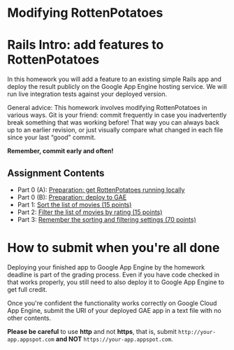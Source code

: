 Modifying RottenPotatoes
========================

# Rails Intro: add features to RottenPotatoes

In this homework you will add a feature to an existing simple Rails app
and deploy the result publicly on the Google App Engine hosting service. We
will run live integration tests against your deployed version. 

General advice:  This homework involves modifying RottenPotatoes in
various ways. Git is your friend: commit frequently in case you
inadvertently break something that was working before! That way you can
always back up to an earlier revision, or just visually compare what
changed in each file since your last “good” commit. 

**Remember, commit early and often!**

## Assignment Contents

* Part 0 (A): [Preparation: get RottenPotatoes running locally](docs/part_0_A.md)
* Part 0 (B): [Preparation: deploy to GAE](docs/part_0_B.md)
* Part 1: [Sort the list of movies (15 points)](docs/part_1.md)
* Part 2: [Filter the list of movies by rating (15 points)](docs/part_2.md)
* Part 3: [Remember the sorting and filtering settings (70 points)](docs/part_3.md)

# How to submit when you're all done

Deploying your finished app to Google App Engine by the homework deadline is part
of the grading process. Even if you have code checked in that works
properly, you still need to also deploy it to Google App Engine to get full
credit. 

Once you're confident the functionality works correctly on Google Cloud App Engine,
submit the 
URI of your deployed GAE app in a text file with no other
contents. 

**Please be careful** to use **http** and not **https**, that is, 
submit `http://your-app.appspot.com` **and NOT**
`https://your-app.appspot.com`. 
